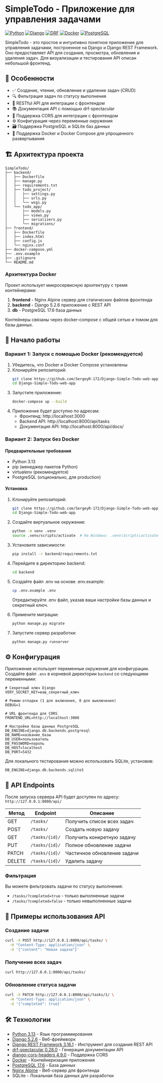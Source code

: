 # SimpleTodo - Приложение для управления задачами

[![Python](https://img.shields.io/badge/python-3.13-blue)](https://www.python.org/downloads/)
[![Django](https://img.shields.io/badge/django-5.2.6-green)](https://www.djangoproject.com/)
[![DRF](https://img.shields.io/badge/django_rest_framework-3.16.1-red)](https://www.django-rest-framework.org/)
[![Docker](https://img.shields.io/badge/docker-20.10%2B-blue)](https://www.docker.com/)
[![PostgreSQL](https://img.shields.io/badge/postgresql-17.6-blue)](https://www.postgresql.org/)

SimpleTodo - это простое и интуитивно понятное приложение для управления задачами, построенное на Django и Django REST Framework. Оно предоставляет API для создания, просмотра, обновления и удаления задач. Для визуализации и тестирования API описан небольшой фронтенд.

## 🌟 Особенности

- ✅ Создание, чтение, обновление и удаление задач (CRUD)
- 🔍 Фильтрация задач по статусу выполнения
- 📱 RESTful API для интеграции с фронтендом
- 📚 Документация API с помощью drf-spectacular
- 🔌 Поддержка CORS для интеграции с фронтендом
- ⚙️ Конфигурация через переменные окружения
- 🗃️ Поддержка PostgreSQL и SQLite баз данных
- 🐳 Поддержка Docker и Docker Compose для упрощенного развертывания

## 🏗️ Архитектура проекта

```
SimpleTodo/
├── backend/
│   ├── Dockerfile
│   ├── manage.py
│   ├── requirements.txt
│   ├── todo_project/
│   │   ├── settings.py
│   │   ├── urls.py
│   │   └── wsgi.py
│   └── todo_app/
│       ├── models.py
│       ├── views.py
│       ├── serializers.py
│       └── migrations/
├── frontend/
│   ├── Dockerfile
│   ├── index.html
│   ├── config.js
│   └── nginx.conf
├── docker-compose.yml
├── .env.example
├── .gitignore
└── README.md
```

### Архитектура Docker

Проект использует микросервисную архитектуру с тремя контейнерами:

1. **frontend** - Nginx Alpine сервер для статических файлов фронтенда
2. **backend** - Django 5.2.6 приложение с REST API
3. **db** - PostgreSQL 17.6 база данных

Контейнеры связаны через docker-compose с общей сетью и томом для базы данных.

## 🚀 Начало работы

### Вариант 1: Запуск с помощью Docker (рекомендуется)

1. Убедитесь, что Docker и Docker Compose установлены
2. Клонируйте репозиторий:
   ```bash
   git clone https://github.com/SergeyR-172/Django-Simple-Todo-web-app.git
   cd Django-Simple-Todo-web-app
   ```
3. Запустите приложение:
   ```bash
   docker-compose up --build
   ```
4. Приложение будет доступно по адресам:
   - Фронтенд: http://localhost:3000
   - Backend API: http://localhost:8000/api/tasks
   - Документация API: http://localhost:8000/api/docs/

### Вариант 2: Запуск без Docker

#### Предварительные требования

- Python 3.13
- pip (менеджер пакетов Python)
- virtualenv (рекомендуется)
- PostgreSQL (опционально, для production)

#### Установка

1. Клонируйте репозиторий:
   ```bash
   git clone https://github.com/SergeyR-172/Django-Simple-Todo-web-app.git
   cd Django-Simple-Todo-web-app
   ```

2. Создайте виртуальное окружение:
   ```bash
   python -m venv .venv
   source .venv/scripts/activate  # На Windows: .venv\Scripts\activate
   ```

3. Установите зависимости:
   ```bash
   pip install -r backend/requirements.txt
   ```

4. Перейдите в директорию backend:
   ```bash
   cd backend
   ```

5. Создайте файл .env на основе .env.example:
   ```bash
   cp .env.example .env
   ```
   Отредактируйте .env файл, указав ваши настройки базы данных и секретный ключ.

6. Примените миграции:
   ```bash
   python manage.py migrate
   ```
   
7. Запустите сервер разработки:
   ```bash
   python manage.py runserver
   ```

## ⚙️ Конфигурация

Приложение использует переменные окружения для конфигурации. Создайте файл `.env` в корневой директории `backend` со следующими переменными:

```env
# Секретный ключ Django
VERY_SECRET_KEY=ваш_секретный_ключ

# Режим отладки (1 для включения, 0 для выключения)
DEBUG=1

# URL фронтенда для CORS
FRONTEND_URL=http://localhost:3000

# Настройки базы данных PostgreSQL
DB_ENGINE=django.db.backends.postgresql
DB_NAME=название_базы
DB_USER=пользователь
DB_PASSWORD=пароль
DB_HOST=localhost
DB_PORT=5432
```

Для локального тестирования можно использовать SQLite, установив:
```env
DB_ENGINE=django.db.backends.sqlite3
```

## 📡 API Endpoints

После запуска сервера API будет доступен по адресу: `http://127.0.0.1:8000/api/`

| Метод | Endpoint | Описание |
|-------|----------|----------|
| GET | `/tasks/` | Получить список всех задач |
| POST | `/tasks/` | Создать новую задачу |
| GET | `/tasks/{id}/` | Получить конкретную задачу |
| PUT | `/tasks/{id}/` | Полное обновление задачи |
| PATCH | `/tasks/{id}/` | Частичное обновление задачи |
| DELETE | `/tasks/{id}/` | Удалить задачу |

### Фильтрация

Вы можете фильтровать задачи по статусу выполнения:
- `/tasks/?completed=true` - только выполненные задачи
- `/tasks/?completed=false` - только невыполненные задачи

## 📖 Примеры использования API

### Создание задачи
```bash
curl -X POST http://127.0.0.1:8000/api/tasks/ \
  -H "Content-Type: application/json" \
  -d '{"content": "Новая задача"}'
```

### Получение всех задач
```bash
curl http://127.0.0.1:8000/api/tasks/
```

### Обновление статуса задачи
```bash
curl -X PATCH http://127.0.0.1:8000/api/tasks/1/ \
  -H "Content-Type: application/json" \
  -d '{"completed": true}'
```

## 🛠️ Технологии

- [Python 3.13](https://www.python.org/) - Язык программирования
- [Django 5.2.6](https://www.djangoproject.com/) - Веб-фреймворк
- [Django REST Framework 3.16.1](https://www.django-rest-framework.org/) - Инструмент для создания REST API
- [drf-spectacular 0.28.0](https://github.com/tfranzel/drf-spectacular) - Генерация документации API
- [django-cors-headers 4.9.0](https://github.com/adamchainz/django-cors-headers) - Поддержка CORS
- [Docker](https://www.docker.com/) - Контейнеризация приложения
- [PostgreSQL 17.6](https://www.postgresql.org/) - База данных
- [Nginx Alpine](https://nginx.org/) - Веб-сервер для фронтенда
- SQLite - Локальная база данных для разработки

